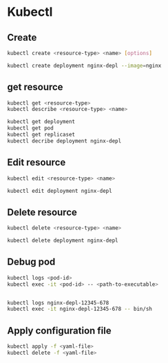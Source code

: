 # Kubectl

## Create

```sh
kubectl create <resource-type> <name> [options]

kubectl create deployment nginx-depl --image=nginx
```

## get resource

```sh
kubectl get <resource-type>
kubectl describe <resource-type> <name>

kubectl get deployment
kubectl get pod
kubectl get replicaset
kubectl decribe deployment nginx-depl
```

## Edit resource

```sh
kubectl edit <resource-type> <name>

kubectl edit deployment nginx-depl
```

## Delete resource

```sh
kubectl delete <resource-type> <name>

kubectl delete deployment nginx-depl
```

## Debug pod

```sh
kubectl logs <pod-id>
kubectl exec -it <pod-id> -- <path-to-executable>


kubectl logs nginx-depl-12345-678
kubectl exec -it nginx-depl-12345-678 -- bin/sh
```

## Apply configuration file

```sh
kubectl apply -f <yaml-file>
kubectl delete -f <yaml-file>
```
